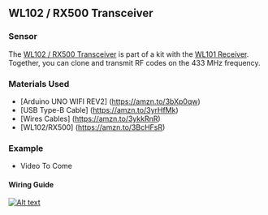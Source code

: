 ## WL102 / RX500 Transceiver

### Sensor
The [WL102 / RX500 Transceiver](https://amzn.to/3BcHFsR) is part of a kit with the [WL101 Receiver](https://goprogro.com/code/wl101-superheterodyne-receiver/). Together, you can clone and transmit RF codes on the 433 MHz frequency.

### Materials Used
 - [Arduino UNO WIFI REV2] (https://amzn.to/3bXp0qw) 
 - [USB Type-B Cable] (https://amzn.to/3yrHfMk) 
 - [Wires Cables] (https://amzn.to/3ykkRnR) 
 - [WL102/RX500] (https://amzn.to/3BcHFsR)

    
### Example
- Video To Come

#### Wiring Guide
[![Alt text](https://goprogro.com/wp-content/uploads/2022/07/uno-wifi-rev2-mx500-sm.png "WL101/102 Kit")](https://goprogro.com/code/wl102-transceiver/)